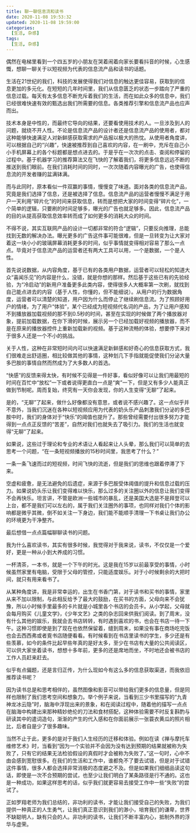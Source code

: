 ```yaml
---
title: 聊一聊信息流和读书
date: 2020-11-08 19:53:32
updated: 2020-11-08 19:59:00
categories: 
  [生活, 杂感]
tags: 
  [生活, 杂感]
---
```


偶然在电梯里看到一个四五岁的小朋友在哭着闹着向家长要看抖音的时候，心生感慨，想聊一聊关于以短视频为代表的信息流产品和读书的话题。

<!-- more -->

生活在21世纪的我们，科技的发展使得我们对信息的触达更佳容易，获取到的信息更加的多元化。在短短的几年时间里，我们从信息匮乏的状态一步踏向了严重的信息过载。每天有太多信息不断充斥着我们的生活，而在如此众多的信息中，我们已经很难快速有效的甄选出我们所需要的信息。各类推荐引擎和信息流产品也应声而出。

技术本身是中性的，而最终它导向的结果，还要看使用技术的人。一旦涉及到人的问题，就绕不开人性。不论是信息流产品的设计者还是信息流产品的使用者，都对这种能够快速满足人对新鲜感获取需求的产品报以极大的热忱。从使用者角度讲，可以根据自己的“兴趣”，快速被推荐到自己喜欢的内容，在一刷中，充斥在自己小小手机屏幕上的各个标题都是想点进去的。于是乎在一次次的点击、查阅和停留的过程中。基于机器学习的推荐算法又在飞快的了解着我们，将更多信息远远不断的推送到我们眼前。在我们消耗时间的同时，一次次随着内容曝光的广告，也使得信息流的开发者赚的盆满钵满。

而与此同时，原本看似一件双赢的事情，慢慢变了味道。面对各类的信息流产品，究竟是我们选择了信息，还是被选择了信息。信息流产品的运营者慢慢不满足于用户一天利用“碎片化”的时间来获取信息，转而是想把大家的时间变得“碎片化”，一个简单的逻辑，只要刷的时间足够多，曝光的广告也就足够多。因此，信息流产品的目的从提高获取信息效率转而成了如何更多的消耗大众的时间。

不得不说，其实互联网产品的设计一切都非常的符合“逻辑”，只要反向推理，总能找到无数的解决办法。曝光更多的广告这件事可能很难，但是一旦转变为让大家对着这一块小小的玻璃屏幕消耗更多的时间，似乎事情就变得相对容易了那么一点点。毕竟对于信息流产品的运营者还有两大工具可以用，一个是数据，一个是人性。

首先说说数据，从内容角度，基于已有的各类用户数据，运营者可以轻松的知道大众“喜闻乐见”的内容是什么，没错，就是你想的那样。然后基于这些已有的先验经验，为“冷启动”的新用户准备更多此类内容，使得很多人大概率第一次刷，就找到自己能点进去的内容（基于人性，你懂的，但不能细说）。从用户的行为数据角度，运营者可以清楚的知道，用户因为什么而停止了继续刷信息流。为了照顾好用户的情绪，为了用户“体验”，某个已经成为短视频代名词的产品，为了让用户感知不到播放器加载视频的那不到0.5秒的时间，甚至在实现的时候做了两个播放器对象，提前加载数据，在你下滑的时候，展示另一个已经加载好视频的播放器，而不是在原来的播放器控件上重新加载新的视频。基于这种流畅的体验，想要停下来对于很多人还是一个不小的挑战。

关于人性，这种在非常短时间内可以快速满足新鲜感和好奇心的信息获取方式，我们很难走出舒适圈，相比较做其他的事情，这种划几下手指就能促使我们分泌大量多巴胺的事情自然而然成为了大多数人的首选。

“快感”的反馈来得太快，有时候不见得是一件好事，看似好像可以让我们用最短的时间在百忙中“放松”一下或者说得更直白一点是“爽”一下，但是又有多少人能真正做到节制呢。周而复始，终究有一天你会发现，你的人生变得“无聊”了起来。

是的，“无聊”了起来，做什么好像都没有意思，或者说不感兴趣了。这一点似乎并不意外，当我们沉迷在各种以短视频应用为代表的奶头乐产品刺激我们分泌的多巴胺中时，我们的身体对于“快乐”的阈值也提升了。那些曾经需要付出很多努力才能得到一点点正反馈的“苦差”，自然对我们也就失去了吸引力。我们的生活也就变得“无聊”了起来。


如果说，这些过于理论和专业的术语让人看起来让人头晕，那么我们可以简单的去思考一个问题，“在一条短视频播放的15秒时间里，我思考了什么？”

一条一条飞速而过的短视频，时间飞快的流逝，但是我们的思维也跟着停滞了下来。

空虚和疲惫，是无法避免的后遗症，来源于多巴胺受体阈值的提升和信息过载的压力。如果说奶头乐让我们变得难以快乐，那么过多的关注圈以外的信息让我们变得不会再快乐。坦言讲，不管是欧洲一些城市的暴乱，还是美国大选是不是拜登可以上台，都不是我们可以左右的，属于我们关注圈外的事项，也同样对我们个体的影响都是微乎其微，倒不如关注一下身边，我们能不能顺手清理一下书桌让我们办公的环境更为干净整齐。

最后想借一点点篇幅聊聊读书的问题。

我为什么喜欢读书，其实有很多时候，我觉得对于我来说，读书，不仅仅是一个爱好，更是一种从小到大养成的习惯。

一杯清茶，一本书，就是一个下午的时光。这是我在15岁以前最享受的事情，小时候虽然家里有电脑，受限于父母的管控，只能适度娱乐。对于小时候剩余的大把时间，就只有用来看书了。

从某种角度讲，我是非常幸运的，出生在书香门第，对于读书和买书的事情，家里从来不加以限制，与此相反给予了最大的鼓励，在买书的方面，父母向来不会犹豫，所以小时候手里最多的卡片就是小城里各个书店的会员卡。从小学起，父母就会每月购买《儿童文学》，《少年文艺》之类的杂志回来供我们阅读。到了周末，没有什么其他的娱乐，我就会去书店转转，有时遇到喜欢的书，也会在书店一待一下午。这种习惯即使是到了现在也依然保留着，缝到周末，如果没有事在商场吃完饭也会去西西弗或者覔书店随便看看。有时候看到在书店里读书的学生，多少还是有些羡慕，如今的条件比起早些年真的是好太多，至少在书店有大量的公共阅读区，可以供大家坐着读书，想想十多年前，更多的还是席地而坐，不时地还会被书店的工作人员赶来赶去。

似乎有点偏题，还是言归正传，为什么现如今有这么多的信息获取渠道，而我依旧推荐读书呢？

因为读书总是和思考相伴的，虽然图像和影音可以带给我们更多的信息量，但是同样也限制了我们思考空间和想象力。举个例子来说，当看到三少书里描写的“九青神龙冰云隐”时，脑海中浮现出来的景象，和在阅读过程中，随着他的描写一点点在脑海中构建出来那种精妙绝伦的刀法和食材搭配，这种体验需要不时反复斟酌与研读其中的遣词造句，渐渐的产生的代入感和在你面前展示一张蓑衣黄瓜的照片相比，后者自是少了很多趣味。

当然不止于此，更多的是对于我们人生经历的迁移和体验。例如在读《禅与摩托车维修艺术》时，当看到“因为一个实验并不会因为没有达到预期的结果就被称为失败了，只有它的结果无法检验假设的真假时才会被称为失败了。”这一句时，心中不由会感到宽慰很多。在我们的生活和工作中，谁都免不了要去试错，但是对于试错这件事情，很多人都会选择非常消极的态度避之不及。但是如果我们细细品读这句话，即使是一次不合预期的尝试，也至少让我们明白了某条路径是行不通的。这也是一种成功，如果这样思考的话，似乎我们就更容易去接受工作中一些“失败”的尝试了。

正如罗翔老师为我们总结的，非功利的读书，才能让我们接受自己的失败，为我们提供一种真正的人生勇气，让我们真正意识到我们的渺小，培育我们的谦卑，世界不缺聪明人，缺有只会的人。非功利的读书，让我们不断丰富内心，抵制外界的浮华与虚荣。
